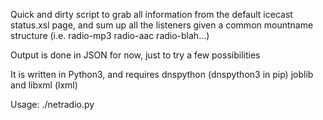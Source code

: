 Quick and dirty script to grab all information from the default icecast status.xsl page, and sum up all the listeners given a common mountname structure (i.e. radio-mp3 radio-aac radio-blah...)

Output is done in JSON for now, just to try a few possibilities

It is written in Python3, and requires dnspython (dnspython3 in pip) joblib and libxml (lxml)

Usage: ./netradio.py
